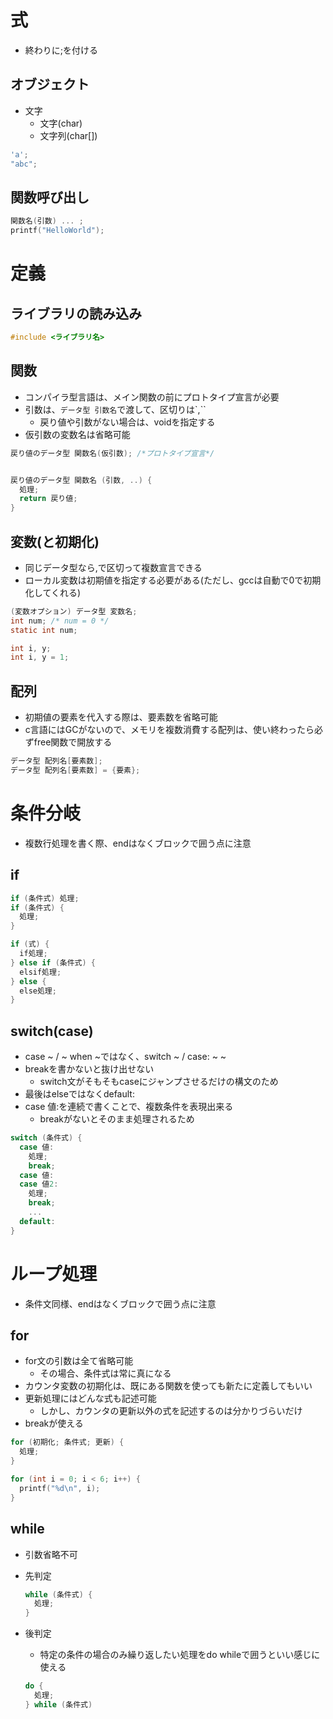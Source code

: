 # 式
- 終わりに;を付ける

## オブジェクト
- 文字
  - 文字(char)
  - 文字列(char[])
```c
'a';
"abc";
```

## 関数呼び出し
```c
関数名(引数) ... ;
printf("HelloWorld");
```

# 定義
## ライブラリの読み込み
```c
#include <ライブラリ名>
```

## 関数
- コンパイラ型言語は、メイン関数の前にプロトタイプ宣言が必要
- 引数は、`データ型 引数名`で渡して、区切りは`,``
  - 戻り値や引数がない場合は、voidを指定する
- 仮引数の変数名は省略可能
```c
戻り値のデータ型 関数名(仮引数); /*プロトタイプ宣言*/


戻り値のデータ型 関数名 (引数, ..) {
  処理;
  return 戻り値;
}
```

## 変数(と初期化)
- 同じデータ型なら,で区切って複数宣言できる
- ローカル変数は初期値を指定する必要がある(ただし、gccは自動で0で初期化してくれる)
```c
(変数オプション) データ型 変数名;
int num; /* num = 0 */
static int num;

int i, y;
int i, y = 1;
```

## 配列
- 初期値の要素を代入する際は、要素数を省略可能
- c言語にはGCがないので、メモリを複数消費する配列は、使い終わったら必ずfree関数で開放する
```c
データ型 配列名[要素数];
データ型 配列名[要素数] = {要素};
```


# 条件分岐
- 複数行処理を書く際、endはなくブロックで囲う点に注意

## if
```c
if (条件式) 処理;
if (条件式) {
  処理;
}

if (式) {
  if処理;
} else if (条件式) {
  elsif処理;
} else {
  else処理;
}
```

## switch(case)
- case ~ / ~ when ~ではなく、switch ~ / case: ~  ~
- breakを書かないと抜け出せない
  - switch文がそもそもcaseにジャンプさせるだけの構文のため
- 最後はelseではなくdefault:
- case 値:を連続で書くことで、複数条件を表現出来る
  - breakがないとそのまま処理されるため
```c
switch (条件式) {
  case 値:
    処理;
    break;
  case 値:
  case 値2:
    処理;
    break;
    ...
  default:
}
```

# ループ処理
- 条件文同様、endはなくブロックで囲う点に注意

## for
- for文の引数は全て省略可能
  - その場合、条件式は常に真になる
- カウンタ変数の初期化は、既にある関数を使っても新たに定義してもいい
- 更新処理にはどんな式も記述可能
  - しかし、カウンタの更新以外の式を記述するのは分かりづらいだけ
- breakが使える
```c
for (初期化; 条件式; 更新) {
  処理;
}

for (int i = 0; i < 6; i++) {
  printf("%d\n", i);
}
```

## while
- 引数省略不可
- 先判定
  ```c
  while (条件式) {
    処理;
  }
  ```

- 後判定
  - 特定の条件の場合のみ繰り返したい処理をdo whileで囲うといい感じに使える
  ```c
  do {
    処理;
  } while (条件式)
  ```